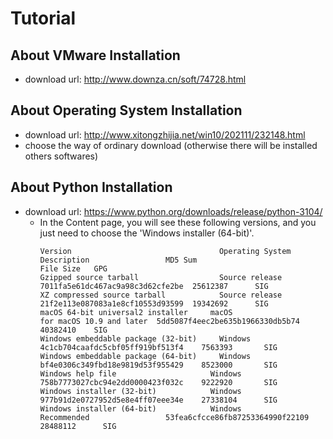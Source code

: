 # Tutorial
## About VMware Installation
* download url: http://www.downza.cn/soft/74728.html
## About Operating System Installation
* download url: http://www.xitongzhijia.net/win10/202111/232148.html
* choose the way of ordinary download (otherwise there will be installed others softwares)
## About Python Installation
* download url: https://www.python.org/downloads/release/python-3104/
  * In the Content page, you will see these following versions, and you just need to choose the 'Windows installer (64-bit)'.
    ```
    Version 	                            Operating System 	    Description 	            MD5 Sum 	                        File Size 	GPG
    Gzipped source tarball  	            Source release 		                              7011fa5e61dc467ac9a98c3d62cfe2be 	25612387 	  SIG
    XZ compressed source tarball 	        Source release 		                              21f2e113e087083a1e8cf10553d93599 	19342692 	  SIG
    macOS 64-bit universal2 installer 	  macOS 	              for macOS 10.9 and later 	5dd5087f4eec2be635b1966330db5b74 	40382410  	SIG
    Windows embeddable package (32-bit) 	Windows 		                                    4c1cb704caafdc5cbf05ff919bf513f4 	7563393 	  SIG
    Windows embeddable package (64-bit) 	Windows 		                                    bf4e0306c349fbd18e9819d53f955429 	8523000 	  SIG
    Windows help file 	                  Windows 		                                    758b7773027cbc94e2dd0000423f032c 	9222920 	  SIG
    Windows installer (32-bit)        	  Windows 		                                    977b91d2e0727952d5e8e4ff07eee34e 	27338104 	  SIG
    Windows installer (64-bit) 	          Windows 	            Recommended 	            53fea6cfcce86fb87253364990f22109 	28488112 	  SIG
    ```
 
